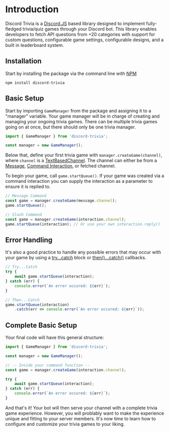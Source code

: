 # Introduction

Discord Trivia is a [Discord.JS](https://discord.js.org) based library designed to implement fully-fledged trivia/quiz games through your Discord bot. This library enables developers to fetch API questions from +20 categories with support for custom questions, configurable game settings, configurable designs, and a built in leaderboard system.

## Installation

Start by installing the package via the command line with [NPM](https://nodejs.org/en/learn/getting-started/an-introduction-to-the-npm-package-manager)

```ssh
npm install discord-trivia
```

## Basic Setup

Start by importing `GameManager` from the package and assigning it to a "manager" variable. Your game manager will be in charge of creating and managing your ongoing trivia games. There can be multiple trivia games going on at once, but there should only be one trivia manager.

```js
import { GameManager } from 'discord-trivia';

const manager = new GameManager();
```

Below that, define your first trivia game with `manager.createGame(channel)`, where `channel` is a [TextBasedChannel](https://discord.js.org/docs/packages/discord.js/14.14.1/TextBasedChannel:TypeAlias). The channel can either be from a [Message](https://discord.js.org/docs/packages/discord.js/14.14.1/Message:Class), [Command Interaction](https://discord.js.org/docs/packages/discord.js/14.14.1/CommandInteraction:Class), or fetched channel.

To begin your game, call `game.startQueue()`. If your game was created via a command interaction you can supply the interaction as a parameter to ensure it is replied to.

```js
// Message Command
const game = manager.createGame(message.channel);
game.startQueue();

// Slash Command
const game = manager.createGame(interaction.channel);
game.startQueue(interaction); // Or use your own interaction.reply()
```

## Error Handling

It's also a good practice to handle any possible errors that may occur with your game by using a [try...catch](https://developer.mozilla.org/en-US/docs/Web/JavaScript/Reference/Statements/try...catch) block or [then()...catch()](https://developer.mozilla.org/en-US/docs/Web/JavaScript/Reference/Global_Objects/Promise/catch) callbacks.

```js
// Try...Catch
try {
    await game.startQueue(interaction);
} catch (err) {
    console.error(`An error occured: ${err}`);
}

// Then...Catch
game.startQueue(interaction)
    .catch(err => console.error(`An error occured: ${err}`));
```

## Complete Basic Setup

Your final code will have this general structure:

```js
import { GameManager } from 'discord-trivia';

const manager = new GameManager();

// -- Inside your command function --
const game = manager.createGame(interaction.channel);

try {
    await game.startQueue(interaction);
} catch (err) {
    console.error(`An error occured: ${err}`);
}
```

And that's it! Your bot will then serve your channel with a complete trivia game experience. However, you will problably want to make the experience unique and fitting to your server members. It's now time to learn how to configure and customize your trivia games to your liking.